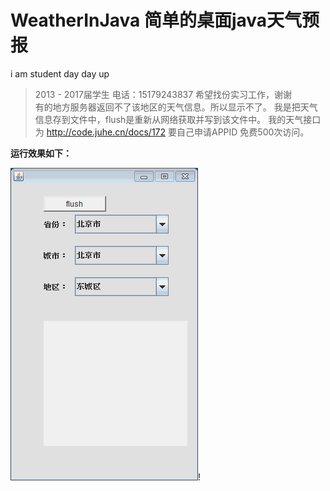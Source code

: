 # WeatherInJava 简单的桌面java天气预报
i am student day day up
>2013 - 2017届学生
电话：15179243837
>希望找份实习工作，谢谢    
>有的地方服务器返回不了该地区的天气信息。所以显示不了。
>我是把天气信息存到文件中，flush是重新从网络获取并写到该文件中。
>我的天气接口为  http://code.juhe.cn/docs/172  要自己申请APPID  免费500次访问。

**运行效果如下：**



 ![ABC](https://github.com/songshuilin/WeatherInJava/blob/master/aaa.gif)!

